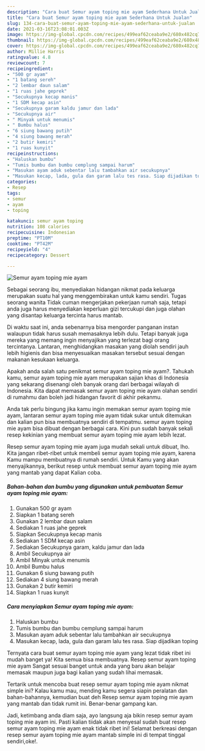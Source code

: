 ```yaml
---
description: "Cara buat Semur ayam toping mie ayam Sederhana Untuk Jualan"
title: "Cara buat Semur ayam toping mie ayam Sederhana Untuk Jualan"
slug: 134-cara-buat-semur-ayam-toping-mie-ayam-sederhana-untuk-jualan
date: 2021-03-16T23:08:01.003Z
image: https://img-global.cpcdn.com/recipes/499eaf62ceaba9e2/680x482cq70/semur-ayam-toping-mie-ayam-foto-resep-utama.jpg
thumbnail: https://img-global.cpcdn.com/recipes/499eaf62ceaba9e2/680x482cq70/semur-ayam-toping-mie-ayam-foto-resep-utama.jpg
cover: https://img-global.cpcdn.com/recipes/499eaf62ceaba9e2/680x482cq70/semur-ayam-toping-mie-ayam-foto-resep-utama.jpg
author: Millie Harris
ratingvalue: 4.8
reviewcount: 7
recipeingredient:
- "500 gr ayam"
- "1 batang sereh"
- "2 lembar daun salam"
- "1 ruas jahe geprek"
- "Secukupnya kecap manis"
- "1 SDM kecap asin"
- "Secukupnya garam kaldu jamur dan lada"
- "Secukupnya air"
- " Minyak untuk menumis"
- " Bumbu halus"
- "6 siung bawang putih"
- "4 siung bawang merah"
- "2 butir kemiri"
- "1 ruas kunyit"
recipeinstructions:
- "Haluskan bumbu"
- "Tumis bumbu dan bumbu cemplung sampai harum"
- "Masukan ayam aduk sebentar lalu tambahkan air secukupnya"
- "Masukan kecap, lada, gula dan garam lalu tes rasa. Siap dijadikan toping"
categories:
- Resep
tags:
- semur
- ayam
- toping

katakunci: semur ayam toping 
nutrition: 108 calories
recipecuisine: Indonesian
preptime: "PT10M"
cooktime: "PT42M"
recipeyield: "4"
recipecategory: Dessert

---
```



![Semur ayam toping mie ayam](https://img-global.cpcdn.com/recipes/499eaf62ceaba9e2/680x482cq70/semur-ayam-toping-mie-ayam-foto-resep-utama.jpg)

Sebagai seorang ibu, menyediakan hidangan nikmat pada keluarga merupakan suatu hal yang menggembirakan untuk kamu sendiri. Tugas seorang  wanita Tidak cuman mengerjakan pekerjaan rumah saja, tetapi anda juga harus menyediakan keperluan gizi tercukupi dan juga olahan yang disantap keluarga tercinta harus mantab.

Di waktu  saat ini, anda sebenarnya bisa mengorder panganan instan walaupun tidak harus susah memasaknya lebih dulu. Tetapi banyak juga mereka yang memang ingin menyajikan yang terlezat bagi orang tercintanya. Lantaran, menghidangkan masakan yang diolah sendiri jauh lebih higienis dan bisa menyesuaikan masakan tersebut sesuai dengan makanan kesukaan keluarga. 



Apakah anda salah satu penikmat semur ayam toping mie ayam?. Tahukah kamu, semur ayam toping mie ayam merupakan sajian khas di Indonesia yang sekarang disenangi oleh banyak orang dari berbagai wilayah di Indonesia. Kita dapat memasak semur ayam toping mie ayam olahan sendiri di rumahmu dan boleh jadi hidangan favorit di akhir pekanmu.

Anda tak perlu bingung jika kamu ingin memakan semur ayam toping mie ayam, lantaran semur ayam toping mie ayam tidak sukar untuk ditemukan dan kalian pun bisa membuatnya sendiri di tempatmu. semur ayam toping mie ayam bisa dibuat dengan berbagai cara. Kini pun sudah banyak sekali resep kekinian yang membuat semur ayam toping mie ayam lebih lezat.

Resep semur ayam toping mie ayam juga mudah sekali untuk dibuat, lho. Kita jangan ribet-ribet untuk membeli semur ayam toping mie ayam, karena Kamu mampu membuatnya di rumah sendiri. Untuk Kamu yang akan menyajikannya, berikut resep untuk membuat semur ayam toping mie ayam yang mantab yang dapat Kalian coba.

<!--inarticleads1-->

##### Bahan-bahan dan bumbu yang digunakan untuk pembuatan Semur ayam toping mie ayam:

1. Gunakan 500 gr ayam
1. Siapkan 1 batang sereh
1. Gunakan 2 lembar daun salam
1. Sediakan 1 ruas jahe geprek
1. Siapkan Secukupnya kecap manis
1. Sediakan 1 SDM kecap asin
1. Sediakan Secukupnya garam, kaldu jamur dan lada
1. Ambil Secukupnya air
1. Ambil  Minyak untuk menumis
1. Ambil  Bumbu halus
1. Gunakan 6 siung bawang putih
1. Sediakan 4 siung bawang merah
1. Gunakan 2 butir kemiri
1. Siapkan 1 ruas kunyit




<!--inarticleads2-->

##### Cara menyiapkan Semur ayam toping mie ayam:

1. Haluskan bumbu
1. Tumis bumbu dan bumbu cemplung sampai harum
1. Masukan ayam aduk sebentar lalu tambahkan air secukupnya
1. Masukan kecap, lada, gula dan garam lalu tes rasa. Siap dijadikan toping




Ternyata cara buat semur ayam toping mie ayam yang lezat tidak ribet ini mudah banget ya! Kita semua bisa membuatnya. Resep semur ayam toping mie ayam Sangat sesuai banget untuk anda yang baru akan belajar memasak maupun juga bagi kalian yang sudah lihai memasak.

Tertarik untuk mencoba buat resep semur ayam toping mie ayam nikmat simple ini? Kalau kamu mau, mending kamu segera siapin peralatan dan bahan-bahannya, kemudian buat deh Resep semur ayam toping mie ayam yang mantab dan tidak rumit ini. Benar-benar gampang kan. 

Jadi, ketimbang anda diam saja, ayo langsung aja bikin resep semur ayam toping mie ayam ini. Pasti kalian tiidak akan menyesal sudah buat resep semur ayam toping mie ayam enak tidak ribet ini! Selamat berkreasi dengan resep semur ayam toping mie ayam mantab simple ini di tempat tinggal sendiri,oke!.

